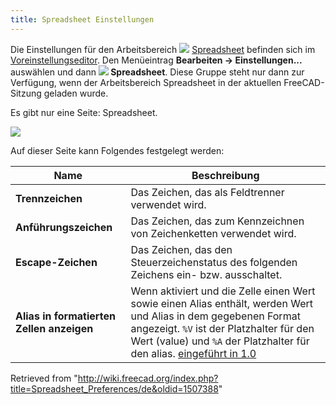 ```yaml
---
title: Spreadsheet Einstellungen
---
```


Die Einstellungen für den Arbeitsbereich ![](/images/Workbench_Spreadsheet.svg) [Spreadsheet](/Spreadsheet_Workbench/de "Spreadsheet Workbench/de") befinden sich im [Voreinstellungseditor](/Preferences_Editor/de "Preferences Editor/de"). Den Menüeintrag **Bearbeiten → Einstellungen...** auswählen und dann **![](/images/Workbench_Spreadsheet.svg) Spreadsheet**. Diese Gruppe steht nur dann zur Verfügung, wenn der Arbeitsbereich Spreadsheet in der aktuellen FreeCAD-Sitzung geladen wurde.

Es gibt nur eine Seite: Spreadsheet.

![](/images/Preferences_Spreadsheet_Page_Spreadsheet.png)

Auf dieser Seite kann Folgendes festgelegt werden:

| Name                                      | Beschreibung                                                                                                                                                                                                                                                                        |
| ----------------------------------------- | ----------------------------------------------------------------------------------------------------------------------------------------------------------------------------------------------------------------------------------------------------------------------------------- |
| **Trennzeichen**                          | Das Zeichen, das als Feldtrenner verwendet wird.                                                                                                                                                                                                                                    |
| **Anführungszeichen**                     | Das Zeichen, das zum Kennzeichnen von Zeichenketten verwendet wird.                                                                                                                                                                                                                 |
| **Escape-Zeichen**                        | Das Zeichen, das den Steuerzeichenstatus des folgenden Zeichens ein- bzw. ausschaltet.                                                                                                                                                                                              |
| **Alias in formatierten Zellen anzeigen** | Wenn aktiviert und die Zelle einen Wert sowie einen Alias enthält, werden Wert und Alias in dem gegebenen Format angezeigt. `%V` ist der Platzhalter für den Wert (value) und `%A` der Platzhalter für den alias. [eingeführt in 1.0](/Release_notes_1.0/de "Release notes 1.0/de") |

Retrieved from "<http://wiki.freecad.org/index.php?title=Spreadsheet_Preferences/de&oldid=1507388>"
